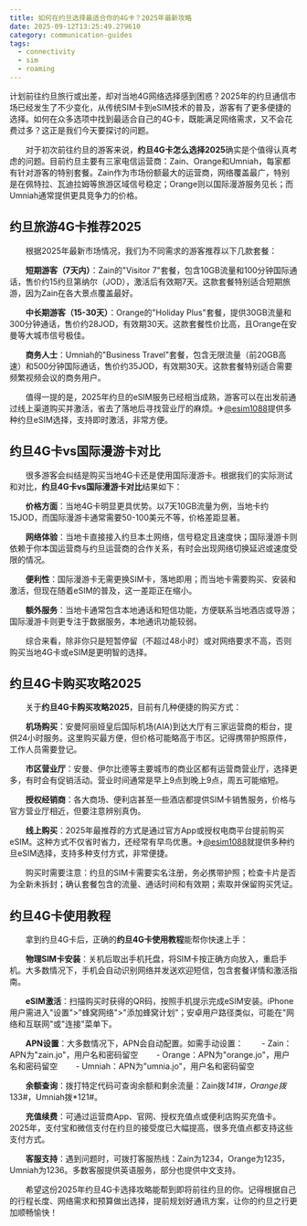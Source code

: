 ```yaml
---
title: 如何在约旦选择最适合你的4G卡？2025年最新攻略
date: 2025-09-12T13:25:49.279610
category: communication-guides
tags:
  - connectivity
  - sim
  - roaming
---
```


计划前往约旦旅行或出差，却对当地4G网络选择感到困惑？2025年的约旦通信市场已经发生了不少变化，从传统SIM卡到eSIM技术的普及，游客有了更多便捷的选择。如何在众多选项中找到最适合自己的4G卡，既能满足网络需求，又不会花费过多？这正是我们今天要探讨的问题。

　　对于初次前往约旦的游客来说，**约旦4G卡怎么选择2025**确实是个值得认真考虑的问题。目前约旦主要有三家电信运营商：Zain、Orange和Umniah，每家都有针对游客的特别套餐。Zain作为市场份额最大的运营商，网络覆盖最广，特别是在佩特拉、瓦迪拉姆等旅游区域信号稳定；Orange则以国际漫游服务见长；而Umniah通常提供更具竞争力的价格。

## 约旦旅游4G卡推荐2025

　　根据2025年最新市场情况，我们为不同需求的游客推荐以下几款套餐：

　　**短期游客（7天内）**：Zain的"Visitor 7"套餐，包含10GB流量和100分钟国际通话，售价约15约旦第纳尔（JOD），激活后有效期7天。这款套餐特别适合短期旅游，因为Zain在各大景点覆盖最好。

　　**中长期游客（15-30天）**：Orange的"Holiday Plus"套餐，提供30GB流量和300分钟通话，售价约28JOD，有效期30天。这款套餐性价比高，且Orange在安曼等大城市信号极佳。

　　**商务人士**：Umniah的"Business Travel"套餐，包含无限流量（前20GB高速）和500分钟国际通话，售价约35JOD，有效期30天。这款套餐特别适合需要频繁视频会议的商务用户。

　　值得一提的是，2025年约旦的eSIM服务已经相当成熟，游客可以在出发前通过线上渠道购买并激活，省去了落地后寻找营业厅的麻烦。✈[@esim1088](https://t.me/s/esim1088)提供多种约旦eSIM选择，支持即时激活，非常方便。

## 约旦4G卡vs国际漫游卡对比

　　很多游客会纠结是购买当地4G卡还是使用国际漫游卡。根据我们的实际测试和对比，**约旦4G卡vs国际漫游卡对比**结果如下：

　　**价格方面**：当地4G卡明显更具优势。以7天10GB流量为例，当地卡约15JOD，而国际漫游卡通常需要50-100美元不等，价格差距显著。

　　**网络体验**：当地卡直接接入约旦本土网络，信号稳定且速度快；国际漫游卡则依赖于你本国运营商与约旦运营商的合作关系，有时会出现网络切换延迟或速度受限的情况。

　　**便利性**：国际漫游卡无需更换SIM卡，落地即用；而当地卡需要购买、安装和激活，但现在随着eSIM的普及，这一差距正在缩小。

　　**额外服务**：当地卡通常包含本地通话和短信功能，方便联系当地酒店或导游；国际漫游卡则更专注于数据服务，本地通讯功能较弱。

　　综合来看，除非你只是短暂停留（不超过48小时）或对网络要求不高，否则购买当地4G卡或eSIM是更明智的选择。

## 约旦4G卡购买攻略2025

　　关于**约旦4G卡购买攻略2025**，目前有几种便捷的购买方式：

　　**机场购买**：安曼阿丽娅皇后国际机场(AIA)到达大厅有三家运营商的柜台，提供24小时服务。这里购买最方便，但价格可能略高于市区。记得携带护照原件，工作人员需要登记。

　　**市区营业厅**：安曼、伊尔比德等主要城市的商业区都有运营商营业厅，选择更多，有时会有促销活动。营业时间通常是早上9点到晚上9点，周五可能缩短。

　　**授权经销商**：各大商场、便利店甚至一些酒店都提供SIM卡销售服务，价格与官方营业厅相近，但要注意辨别真伪。

　　**线上购买**：2025年最推荐的方式是通过官方App或授权电商平台提前购买eSIM。这种方式不仅省时省力，还经常有早鸟优惠。✈[@esim1088](https://t.me/s/esim1088)就提供多种约旦eSIM选择，支持多种支付方式，非常便捷。

　　购买时需要注意：约旦的SIM卡需要实名注册，务必携带护照；检查卡片是否为全新未拆封；确认套餐包含的流量、通话时间和有效期；索取并保留购买凭证。

## 约旦4G卡使用教程

　　拿到约旦4G卡后，正确的**约旦4G卡使用教程**能帮你快速上手：

　　**物理SIM卡安装**：关机后取出手机托盘，将SIM卡按正确方向放入，重启手机。大多数情况下，手机会自动识别网络并发送欢迎短信，包含套餐详情和激活指南。

　　**eSIM激活**：扫描购买时获得的QR码，按照手机提示完成eSIM安装。iPhone用户需进入"设置">"蜂窝网络">"添加蜂窝计划"；安卓用户路径类似，可能在"网络和互联网"或"连接"菜单下。

　　**APN设置**：大多数情况下，APN会自动配置。如需手动设置：
　　- Zain：APN为"zain.jo"，用户名和密码留空
　　- Orange：APN为"orange.jo"，用户名和密码留空
　　- Umniah：APN为"umnia.jo"，用户名和密码留空

　　**余额查询**：拨打特定代码可查询余额和剩余流量：Zain拨*141#，Orange拨*133#，Umniah拨*121#。

　　**充值续费**：可通过运营商App、官网、授权充值点或便利店购买充值卡。2025年，支付宝和微信支付在约旦的接受度已大幅提高，很多充值点都支持这些支付方式。

　　**客服支持**：遇到问题时，可拨打客服热线：Zain为1234，Orange为1235，Umniah为1236。多数客服提供英语服务，部分也提供中文支持。

　　希望这份2025年约旦4G卡选择攻略能帮到即将前往约旦的你。记得根据自己的行程长度、网络需求和预算做出选择，提前规划好通讯方案，让你的约旦之行更加顺畅愉快！
